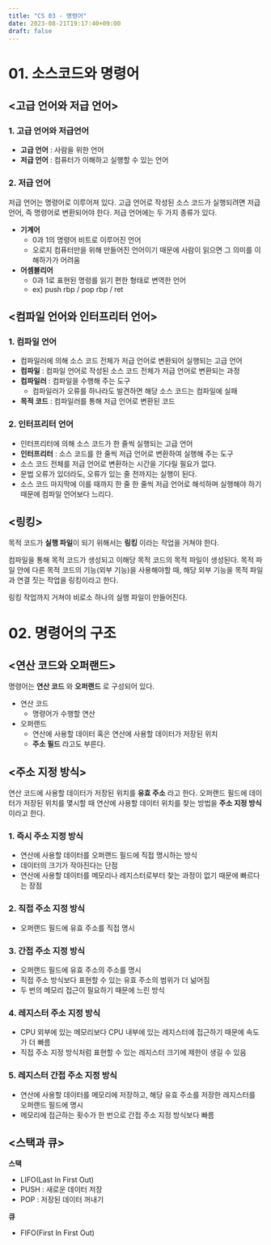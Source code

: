 ```yaml
---
title: "CS 03 - 명령어"
date: 2023-08-21T19:17:40+09:00
draft: false
---
```


# 01. 소스코드와 명령어
## <고급 언어와 저급 언어>
### 1. 고급 언어와 저급언어
- **고급 언어** : 사람을 위한 언어
- **저급 언어** : 컴퓨터가 이해하고 실행할 수 있는 언어

### 2. 저급 언어
저급 언어는 명령어로 이루어져 있다. 고급 언어로 작성된 소스 코드가 실행되려면 저급 언어, 즉 명령어로 변환되어야 한다. 저급 언어에는 두 가지 종류가 있다.
- **기계어** 
  - 0과 1의 명령어 비트로 이루어진 언어
  - 오로지 컴퓨터만을 위해 만들어진 언어이기 때문에 사람이 읽으면 그 의미를 이해하가가 어려움
- **어셈블리어**
  - 0과 1로 표현된 명령를 읽기 편한 형태로 변역한 언어
  - ex) push rbp / pop rbp / ret

## <컴파일 언어와 인터프리터 언어>
### 1. 컴파일 언어
- 컴파일러에 의해 소스 코드 전체가 저급 언어로 변환되어 실행되는 고급 언어
- **컴파일** : 컴파일 언어로 작성된 소스 코드 전체가 저급 언어로 변환되는 과정
- **컴파일러** : 컴파일을 수행해 주는 도구
  - 컴파일러가 오류를 하나라도 발견하면 해당 소스 코드는 컴파일에 실패
- **목적 코드** : 컴파일러를 통해 저급 언어로 변환된 코드

### 2. 인터프리터 언어
- 인터프리터에 의해 소스 코드가 한 줄씩 실행되는 고급 언어
- **인터프리터** : 소스 코드를 한 줄씩 저급 언어로 변환하여 실행해 주는 도구
- 소스 코드 전체를 저급 언어로 변환하는 시간을 기다릴 필요가 없다.
- 문법 오류가 있더라도, 오류가 있는 줄 전까지는 실행이 된다.
- 소스 코드 마지막에 이를 때까지 한 줄 한 줄씩 저급 언어로 해석하며 실행해야 하기 때문에 컴파일 언어보다 느리다.

## <링킹>
목적 코드가 **실행 파일**이 되기 위해서는 **링킹** 이라는 작업을 거쳐야 한다.

컴파일을 통해 목적 코드가 생성되고 이해당 목적 코드의 목적 파일이 생성된다. 목적 파일 안에 다른 목적 코드의 기능(외부 기능)을 사용해야할 때, 해당 외부 기능을 목적 파일과 연결 짓는 작업을 링킹이라고 한다.

링킹 작업까지 거쳐야 비로소 하나의 실행 파일이 만들어진다.

# 02. 명령어의 구조
## <연산 코드와 오퍼랜드>
명령어는 **연산 코드** 와 **오퍼랜드** 로 구성되어 있다.

- 연산 코드
  - 명령어가 수행할 연산
- 오퍼랜드
  - 연산에 사용할 데이터 혹은 연산에 사용할 데이터가 저장된 위치
  - **주소 필드** 라고도 부른다.

## <주소 지정 방식>
연산 코드에 사용할 데이터가 저장된 위치를 **유효 주소** 라고 한다. 오퍼랜드 필드에 데이터가 저장된 위치를 몇시할 때 연산에 사용할 데이터 위치를 찾는 방법을 **주소 지정 방식** 이라고 한다.

### 1. 즉시 주소 지정 방식
- 연산에 사용할 데이터를 오퍼랜드 필드에 직접 명시하는 방식
- 데이터의 크기가 작아진다는 단점
- 연산에 사용할 데이터를 메모리나 레지스터로부터 찾는 과정이 없기 때문에 빠르다는 장점

### 2. 직접 주소 지정 방식
- 오퍼랜드 필드에 유효 주소를 직접 명시

### 3. 간접 주소 지정 방식
- 오퍼랜드 필드에 유효 주소의 주소를 명시
- 직접 주소 방식보다 표현할 수 있는 유효 주소의 범위가 더 넒어짐
- 두 번의 메모리 접근이 필요하기 때문에 느린 방식

### 4. 레지스터 주소 지정 방식
- CPU 외부에 있는 메모리보다 CPU 내부에 있는 레지스터에 접근하기 때문에 속도가 더 빠름
- 직접 주소 지정 방식처럼 표현할 수 있는 레지스터 크기에 제한이 생길 수 있음

### 5. 레지스터 간접 주소 지정 방식
- 연산에 사용할 데이터를 메모리에 저장하고, 해당 유효 주소를 저장한 레지스터를 오퍼랜드 필드에 명시
- 메모리에 접근하는 횟수가 한 번으로 간접 주소 지정 방식보다 빠름


## <스택과 큐>
**스택**
- LIFO(Last In First Out)
- PUSH : 새로운 데이터 저장
- POP : 저장된 데이터 꺼내기

**큐**
- FIFO(First In First Out)